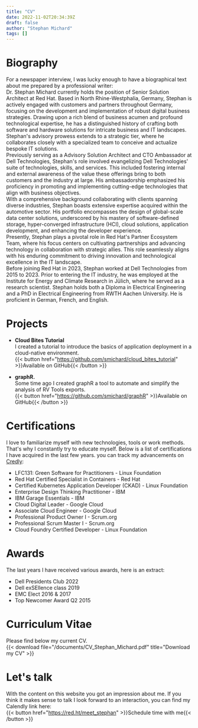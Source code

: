 ```yaml
---
title: "CV"
date: 2022-11-02T20:34:39Z
draft: false
author: "Stephan Michard"
tags: []
---
```



# Biography
For a newspaper interview, I was lucky enough to have a biographical text about me prepared by a professional writer:  
Dr. Stephan Michard currently holds the position of Senior Solution Architect at Red Hat. Based in North Rhine-Westphalia, Germany, Stephan is actively engaged with customers and partners throughout Germany, focusing on the development and implementation of robust digital business strategies. Drawing upon a rich blend of business acumen and profound technological expertise, he has a distinguished history of crafting both software and hardware solutions for intricate business and IT landscapes. Stephan's advisory prowess extends to a strategic tier, where he collaborates closely with a specialized team to conceive and actualize bespoke IT solutions.  
Previously serving as a Advisory Solution Architect and CTO Ambassador at Dell Technologies, Stephan's role involved evangelizing Dell Technologies' suite of technologies, skills, and services. This included fostering internal and external awareness of the value these offerings bring to both customers and the industry at large. His ambassadorship emphasized his proficiency in promoting and implementing cutting-edge technologies that align with business objectives.  
With a comprehensive background collaborating with clients spanning diverse industries, Stephan boasts extensive expertise acquired within the automotive sector. His portfolio encompasses the design of global-scale data center solutions, underscored by his mastery of software-defined storage, hyper-converged infrastructure (HCI), cloud solutions, application development, and enhancing the developer experience.  
Presently, Stephan plays a pivotal role in Red Hat's Partner Ecosystem Team, where his focus centers on cultivating partnerships and advancing technology in collaboration with strategic allies. This role seamlessly aligns with his enduring commitment to driving innovation and technological excellence in the IT landscape.  
Before joining Red Hat in 2023, Stephan worked at Dell Technologies from 2015 to 2023. Prior to entering the IT industry, he was employed at the Institute for Energy and Climate Research in Jülich, where he served as a research scientist. Stephan holds both a Diploma in Electrical Engineering and a PhD in Electrical Engineering from RWTH Aachen University. He is proficient in German, French, and English.

# Projects
- **Cloud Bites Tutorial**  
  I created a tutorial to introduce the basics of application deployment in a cloud-native environment.  
  {{< button href="https://github.com/smichard/cloud_bites_tutorial" >}}Available on GitHub{{< /button >}}

- **graphR.**  
  Some time ago I created graphR a tool to automate and simplify the analysis of RV Tools exports.  
  {{< button href="https://github.com/smichard/graphR" >}}Available on GitHub{{< /button >}}

# Certifications
I love to familiarize myself with new technologies, tools or work methods. That's why I constantly try to educate myself. Below is a list of certifications I have acquired in the last few years. you can track my advancements on [Credly](https://www.credly.com/users/stephan-michard.07f77149/badges):
  - LFC131: Green Software for Practitioners - Linux Foundation
  - Red Hat Certified Specialist in Containers - Red Hat
  - Certified Kubernetes Application Developer (CKAD) - Linux Foundation
  - Enterprise Design Thinking Practitioner - IBM
  - IBM Garage Essentials - IBM
  - Cloud Digital Leader - Google Cloud
  - Associate Cloud Engineer - Google Cloud
  - Professional Product Owner I - Scrum.org
  - Professional Scrum Master I - Scrum.org
  - Cloud Foundry Certified Developer - Linux Foundation

# Awards
The last years I have received various awards, here is an extract:
- Dell Presidents Club 2022
- Dell exSEllence class 2019
- EMC Elect 2016 & 2017
- Top Newcomer Award Q2 2015

# Curriculum Vitae
Please find below my current CV.  
{{< download file="/documents/CV_Stephan_Michard.pdf" title="Download my CV" >}}  

# Let's talk
With the content on this website you got an impression about me. If you think it makes sense to talk I look forward to an interaction, you can find my Calendly link here:  
{{< button href="https://red.ht/meet_stephan" >}}Schedule time with me{{< /button >}}